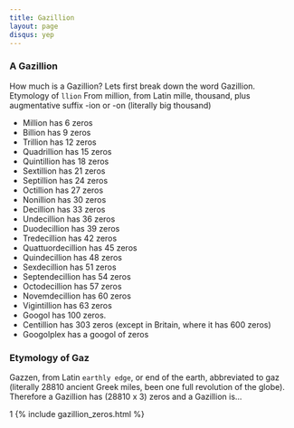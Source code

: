 ```yaml
---
title: Gazillion
layout: page
disqus: yep
---
```

### A Gazillion

How much is a Gazillion? Lets first break down the word Gazillion. Etymology of `llion`
From million, from Latin mille, thousand, plus augmentative suffix -ion or -on (literally big thousand)

  * Million has 6 zeros
  * Billion has 9 zeros
  * Trillion has 12 zeros
  * Quadrillion has 15 zeros
  * Quintillion has 18 zeros
  * Sextillion has 21 zeros
  * Septillion has 24 zeros
  * Octillion has 27 zeros
  * Nonillion has 30 zeros
  * Decillion has 33 zeros
  * Undecillion has 36 zeros
  * Duodecillion has 39 zeros
  * Tredecillion has 42 zeros
  * Quattuordecillion has 45 zeros
  * Quindecillion has 48 zeros
  * Sexdecillion has 51 zeros
  * Septendecillion has 54 zeros
  * Octodecillion has 57 zeros
  * Novemdecillion has 60 zeros
  * Vigintillion has 63 zeros
  * Googol has 100 zeros.
  * Centillion has 303 zeros (except in Britain, where it has 600 zeros)
  * Googolplex has a googol of zeros  

### Etymology of Gaz

Gazzen, from Latin `earthly edge`, or end of the earth, abbreviated to gaz (literally 28810 ancient Greek miles, been one full revolution of the globe). Therefore a Gazillion has (28810 x 3) zeros and a Gazillion is...

1 {% include gazillion_zeros.html %}
